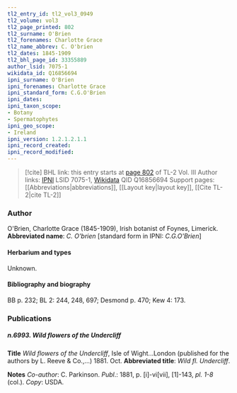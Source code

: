 ```yaml
---
tl2_entry_id: tl2_vol3_0949
tl2_volume: vol3
tl2_page_printed: 802
tl2_surname: O'Brien
tl2_forenames: Charlotte Grace
tl2_name_abbrev: C. O'brien
tl2_dates: 1845-1909
tl2_bhl_page_id: 33355889
author_lsid: 7075-1
wikidata_id: Q16856694
ipni_surname: O'Brien
ipni_forenames: Charlotte Grace
ipni_standard_form: C.G.O'Brien
ipni_dates: 
ipni_taxon_scope: 
- Botany
- Spermatophytes
ipni_geo_scope: 
- Ireland
ipni_version: 1.2.1.2.1.1
ipni_record_created: 
ipni_record_modified:
---
```


> [!cite] BHL link: this entry starts at [page 802](https://www.biodiversitylibrary.org/page/33355889) of TL-2 Vol. III
> Author links: [IPNI](https://www.ipni.org/a/7075-1) LSID 7075-1, [Wikidata](https://www.wikidata.org/wiki/Q16856694) QID Q16856694
> Support pages: [[Abbreviations|abbreviations]], [[Layout key|layout key]], [[Cite TL-2|cite TL-2]]

### Author

O'Brien, Charlotte Grace (1845-1909), Irish botanist of Foynes, Limerick. 
**Abbreviated name**: *C. O'brien* \[standard form in IPNI: *C.G.O'Brien*\]

#### Herbarium and types

Unknown.

#### Bibliography and biography

BB p. 232; BL 2: 244, 248, 697; Desmond p. 470; Kew 4: 173.

### Publications

##### n.6993. Wild flowers of the Undercliff

**Title**
*Wild flowers of the Undercliff*, Isle of Wight...London (published for the authors by L. Reeve & Co.,...) 1881. Oct.
**Abbreviated title**: *Wild fl. Undercliff*.

**Notes**
*Co-author*: C. Parkinson.
*Publ*.: 1881, p. \[i\]-vi\[vii\], \[1\]-143, *pl. 1-8* (col.). *Copy*: USDA.

